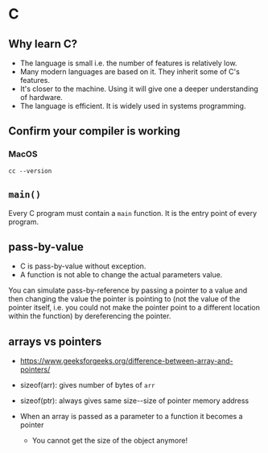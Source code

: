 # C 

## Why learn C?

- The language is small i.e. the number of features is relatively low.
- Many modern languages are based on it. They inherit some of C's features.
- It's closer to the machine. Using it will give one a deeper understanding of 
hardware. 
- The language is efficient. It is widely used in systems programming.

## Confirm your compiler is working

### MacOS

`cc --version`

## `main()`

Every C program must contain a `main` function.
It is the entry point of every program. 

## pass-by-value

- C is pass-by-value without exception. 
- A function is not able to change the actual parameters value.

You can simulate pass-by-reference by passing a pointer to a value and then
changing the value the pointer is pointing to (not the value of the pointer itself, 
i.e. you could not make the pointer point to a different location within the function)
by dereferencing the pointer. 

## arrays vs pointers

- https://www.geeksforgeeks.org/difference-between-array-and-pointers/

- sizeof(arr): gives number of bytes of `arr`
- sizeof(ptr): always gives same size--size of pointer memory address

- When an array is passed as a parameter to a function it becomes a pointer
  - You cannot get the size of the object anymore!
